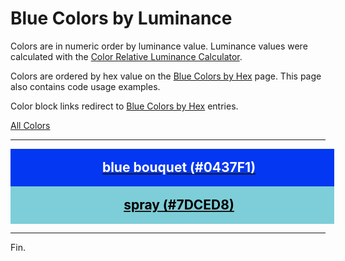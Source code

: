 <!--suppress HtmlUnknownTarget -->
<style>
  div.color-block {
    text-align: center;
  }

  .color-block {
    width: 100%;
    margin: 0;
    padding: 0.5em;
  }

  .black-pass {
    color: black;
  }

  .white-pass {
    color: white;
  }
</style>

# Blue Colors by Luminance

Colors are in numeric order by luminance value. Luminance values were calculated with the
<a href="https://contrastchecker.online/color-relative-luminance-calculator" target="_blank" rel="noopener noreferrer">Color Relative Luminance Calculator</a>.

Colors are ordered by hex value on the [Blue Colors by Hex](./blue-colors-by-hex.md) page.
This page also contains code usage examples.

Color block links redirect to [Blue Colors by Hex](./blue-colors-by-hex.md) entries.

[All Colors](../all-colors.md)

----

<!-- luminance: 0.091090623 -->
<div class="color-block" style="background: #0437F1;">
  <a href="./blue-colors.html#blue-bouquet-0437f1">
    <h2 class="color-block white-pass">blue bouquet (#0437F1)</h2>
  </a>
</div>

<!-- luminance: 0.5346045524 -->
<div class="color-block" style="background: #7DCED8;">
  <a href="./blue-colors.html#spray-7dced8">
    <h2 class="color-block black-pass">spray (#7DCED8)</h2>
  </a>
</div>

----

Fin.
